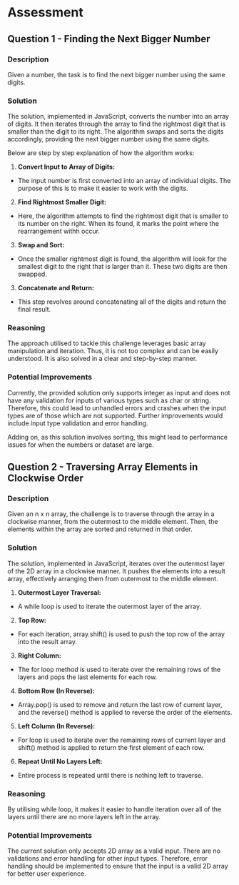 # Assessment

## Question 1 - Finding the Next Bigger Number

### Description

Given a number, the task is to find the next bigger number using the same digits.

### Solution

The solution, implemented in JavaScript, converts the number into an array of digits. It then iterates through the array to find the rightmost digit that is smaller than the digit to its right. The algorithm swaps and sorts the digits accordingly, providing the next bigger number using the same digits.

Below are step by step explanation of how the algorithm works:

1. **Convert Input to Array of Digits:**

- The input number is first converted into an array of individual digits. The purpose of this is to
  make it easier to work with the digits.

2. **Find Rightmost Smaller Digit:**

- Here, the algorithm attempts to find the rightmost digit that is smaller to its number on the right.
  When its found, it marks the point where the rearrangement withh occur.

3. **Swap and Sort:**

- Once the smaller rightmost digit is found, the algorithm will look for the smallest digit to the right
  that is larger than it. These two digits are then swapped.

3. **Concatenate and Return:**

- This step revolves around concatenating all of the digits and return the final result.

### Reasoning

The approach utilised to tackle this challenge leverages basic array manipulation and iteration. Thus, it is not too complex and can be easily understood. It is also solved in a clear and step-by-step manner.

### Potential Improvements

Currently, the provided solution only supports integer as input and does not have any validation for inputs of various types such as char or string. Therefore, this could lead to unhandled errors and crashes when the input types are of those which are not supported. Further improvements would include input type validation and error handling.

Adding on, as this solution involves sorting, this might lead to performance issues for when the numbers or dataset are large.

## Question 2 - Traversing Array Elements in Clockwise Order

### Description

Given an n x n array, the challenge is to traverse through the array in a clockwise manner, from the outermost to the middle element. Then, the elements within the array are sorted and returned in that order.

### Solution

The solution, implemented in JavaScript, iterates over the outermost layer of the 2D array in a clockwise manner. It pushes the elements into a result array, effectively arranging them from outermost to the middle element.

1. **Outermost Layer Traversal:**

- A while loop is used to iterate the outermost layer of the array.

2. **Top Row:**

- For each iteration, array.shift() is used to push the top row of the array into the result array.

3. **Right Column:**

- The for loop method is used to iterate over the remaining rows of the layers and pops the last elements
  for each row.

4. **Bottom Row (In Reverse):**

- Array.pop() is used to remove and return the last row of current layer, and the reverse() method is
  applied to reverse the order of the elements.

5. **Left Column (In Reverse):**

- For loop is used to iterate over the remaining rows of current layer and shift() method is applied to
  return the first element of each row.

6. **Repeat Until No Layers Left:**

- Entire process is repeated until there is nothing left to traverse.

### Reasoning

By utilising while loop, it makes it easier to handle iteration over all of the layers until there are no more layers left in the array.

### Potential Improvements

The current solution only accepts 2D array as a valid input. There are no validations and error handling for other input types. Therefore, error handling should be implemented to ensure that the input is a valid 2D array for better user experience.
